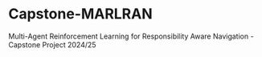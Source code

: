 # Capstone-MARLRAN
Multi-Agent Reinforcement Learning for Responsibility Aware Navigation - Capstone Project 2024/25
